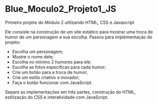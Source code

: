 # Blue_Moculo2_Projeto1_JS

Primeiro projeto do Módulo 2 utilizando HTML, CSS e Javascript

Ele consiste na construção de um site estático para mostrar uma troca de humor
de um personagem a sua escolha.
Passos para implementação do projeto:

- Escolha um personagem;
- Mostre o nome dele;
- Escolha no mínimo 2 humores para ele;
- Escolha as fotos específicas para cada humor;
- Crie um botão para a troca de humor;
- Crie um estilo criativo e inovador;
- Faça o botão funcionar com JavaScript.

Separe as implementações em três partes, construção do HTML, estilização do CSS e
interatividade com JavaScript.
